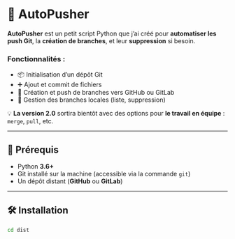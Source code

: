 # 🚀 AutoPusher

**AutoPusher** est un petit script Python que j’ai créé pour **automatiser les push Git**, la **création de branches**, et leur **suppression** si besoin.

### Fonctionnalités :
- 📦 Initialisation d’un dépôt Git
- ➕ Ajout et commit de fichiers
- 🌿 Création et push de branches vers GitHub ou GitLab
- 🧹 Gestion des branches locales (liste, suppression)

💡 **La version 2.0** sortira bientôt avec des options pour **le travail en équipe** : `merge`, `pull`, etc.

---

## 🔧 Prérequis

- Python **3.6+**
- Git installé sur la machine (accessible via la commande `git`)
- Un dépôt distant (**GitHub** ou **GitLab**)

---

## 🛠 Installation

```bash
cd dist
